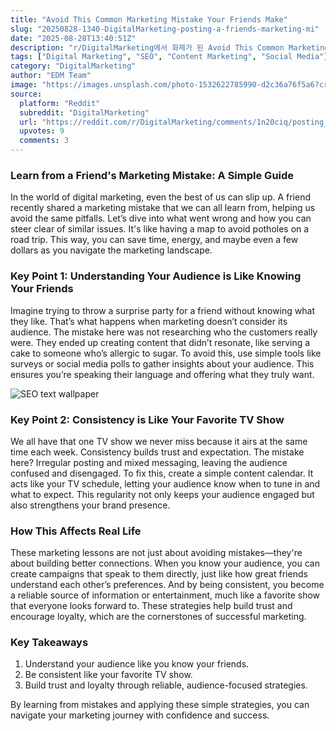 ```yaml
---
title: "Avoid This Common Marketing Mistake Your Friends Make"
slug: "20250828-1340-DigitalMarketing-posting-a-friends-marketing-mi"
date: "2025-08-28T13:40:51Z"
description: "r/DigitalMarketing에서 화제가 된 Avoid This Common Marketing Mistake Your Friends Make에 대한 깊이 있는 분석과 인사이트"
tags: ["Digital Marketing", "SEO", "Content Marketing", "Social Media"]
category: "DigitalMarketing"
author: "EDM Team"
image: "https://images.unsplash.com/photo-1532622785990-d2c36a76f5a6?crop=entropy&cs=tinysrgb&fit=max&fm=jpg&ixid=M3w3OTU0NDF8MHwxfHNlYXJjaHwxNnx8ZGlnaXRhbCUyMG1hcmtldGluZ3xlbnwxfDB8fHwxNzU2Mzg4NDQ0fDA&ixlib=rb-4.1.0&q=80&w=1080"
source:
  platform: "Reddit"
  subreddit: "DigitalMarketing"
  url: "https://reddit.com/r/DigitalMarketing/comments/1n20ciq/posting_a_friends_marketing_mistake_so_you_can/"
  upvotes: 9
  comments: 3
---
```


### Learn from a Friend's Marketing Mistake: A Simple Guide

In the world of digital marketing, even the best of us can slip up. A friend recently shared a marketing mistake that we can all learn from, helping us avoid the same pitfalls. Let’s dive into what went wrong and how you can steer clear of similar issues. It's like having a map to avoid potholes on a road trip. This way, you can save time, energy, and maybe even a few dollars as you navigate the marketing landscape.

### Key Point 1: Understanding Your Audience is Like Knowing Your Friends

Imagine trying to throw a surprise party for a friend without knowing what they like. That’s what happens when marketing doesn’t consider its audience. The mistake here was not researching who the customers really were. They ended up creating content that didn’t resonate, like serving a cake to someone who’s allergic to sugar. To avoid this, use simple tools like surveys or social media polls to gather insights about your audience. This ensures you’re speaking their language and offering what they truly want.

![SEO text wallpaper](https://images.unsplash.com/photo-1562577309-2592ab84b1bc?crop=entropy&cs=tinysrgb&fit=max&fm=jpg&ixid=M3w3OTU0NDF8MHwxfHNlYXJjaHwxfHxzZW98ZW58MXwwfHx8MTc1NjI5MDI4MXww&ixlib=rb-4.1.0&q=80&w=1080)

### Key Point 2: Consistency is Like Your Favorite TV Show

We all have that one TV show we never miss because it airs at the same time each week. Consistency builds trust and expectation. The mistake here? Irregular posting and mixed messaging, leaving the audience confused and disengaged. To fix this, create a simple content calendar. It acts like your TV schedule, letting your audience know when to tune in and what to expect. This regularity not only keeps your audience engaged but also strengthens your brand presence.

### How This Affects Real Life

These marketing lessons are not just about avoiding mistakes—they're about building better connections. When you know your audience, you can create campaigns that speak to them directly, just like how great friends understand each other’s preferences. And by being consistent, you become a reliable source of information or entertainment, much like a favorite show that everyone looks forward to. These strategies help build trust and encourage loyalty, which are the cornerstones of successful marketing.

### Key Takeaways

1. Understand your audience like you know your friends.
2. Be consistent like your favorite TV show.
3. Build trust and loyalty through reliable, audience-focused strategies.

By learning from mistakes and applying these simple strategies, you can navigate your marketing journey with confidence and success.